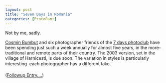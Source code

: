 ```yaml
---
layout: post
title: "Seven Days in Romania"
categories: [ProtoRant]
---
```

Not by me, sadly.

<a href="http://www.bumbutz.com/" target="linkframe">Cosmin Bumbut</a> and six photographer friends of the <a title="7 days photoclub | home page" href="http://www.7zile.ro/" target="linkframe">7 days photoclub</a> have been spending just such a week annually for almost five years, in the more-traditional and remote parts of their country. The 2003 version, set in  the village of Harnicesti, is due soon. The variation in styles is particularly interesting &#151; each photographer has a different take.

<!--more-->
(<a href="/blog/archives/000341.html">Followup Entry....</a>)
